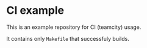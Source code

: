 # CI example

This is an example repository for CI (teamcity) usage.

It contains only `Makefile` that successfuly builds.
